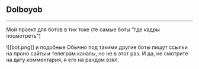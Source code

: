 ## Dolboyob
<hr>
Мой проект для ботов в тик токе (те самые боты "где кадры посмотреть")

![[bot.png]]
и подобные
Обычно под такими другие боты пишут ссылки на проно сайты и телеграм каналы, но не в этот раз.
И да, не смотрите на дату комментария, я его на рандом взял.